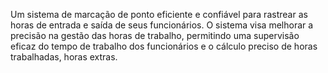 Um sistema de marcação de ponto eficiente e confiável para rastrear as horas de entrada e saída de seus funcionários. O sistema visa melhorar a precisão na gestão das horas de trabalho, permitindo uma supervisão eficaz do tempo de trabalho dos funcionários e o cálculo preciso de horas trabalhadas, horas extras.
